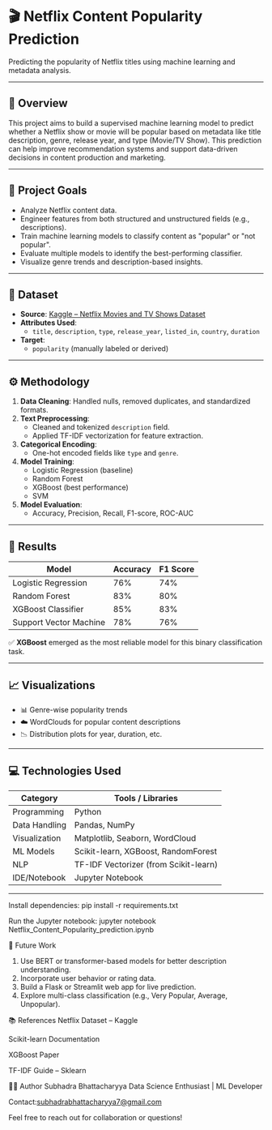 # 🎬 Netflix Content Popularity Prediction

Predicting the popularity of Netflix titles using machine learning and metadata analysis.

---

## 📌 Overview

This project aims to build a supervised machine learning model to predict whether a Netflix show or movie will be popular based on metadata like title description, genre, release year, and type (Movie/TV Show). This prediction can help improve recommendation systems and support data-driven decisions in content production and marketing.

---

## 🚀 Project Goals

- Analyze Netflix content data.
- Engineer features from both structured and unstructured fields (e.g., descriptions).
- Train machine learning models to classify content as "popular" or "not popular".
- Evaluate multiple models to identify the best-performing classifier.
- Visualize genre trends and description-based insights.

---

## 📂 Dataset

- **Source**: [Kaggle – Netflix Movies and TV Shows Dataset](https://www.kaggle.com/datasets/shivamb/netflix-shows)
- **Attributes Used**:
  - `title`, `description`, `type`, `release_year`, `listed_in`, `country`, `duration`
- **Target**:
  - `popularity` (manually labeled or derived)

---

## ⚙️ Methodology

1. **Data Cleaning**: Handled nulls, removed duplicates, and standardized formats.
2. **Text Preprocessing**:
   - Cleaned and tokenized `description` field.
   - Applied TF-IDF vectorization for feature extraction.
3. **Categorical Encoding**:
   - One-hot encoded fields like `type` and `genre`.
4. **Model Training**:
   - Logistic Regression (baseline)
   - Random Forest
   - XGBoost (best performance)
   - SVM
5. **Model Evaluation**:
   - Accuracy, Precision, Recall, F1-score, ROC-AUC

---

## 🧪 Results

| Model                 | Accuracy | F1 Score |
|-----------------------|----------|----------|
| Logistic Regression   | 76%      | 74%      |
| Random Forest         | 83%      | 80%      |
| XGBoost Classifier    | 85%      | 83%      |
| Support Vector Machine| 78%      | 76%      |

✅ **XGBoost** emerged as the most reliable model for this binary classification task.

---

## 📈 Visualizations

- 📊 Genre-wise popularity trends
- ☁️ WordClouds for popular content descriptions
- 📉 Distribution plots for year, duration, etc.

---

## 💻 Technologies Used

| Category        | Tools / Libraries                          |
|-----------------|---------------------------------------------|
| Programming     | Python                                      |
| Data Handling   | Pandas, NumPy                               |
| Visualization   | Matplotlib, Seaborn, WordCloud              |
| ML Models       | Scikit-learn, XGBoost, RandomForest         |
| NLP             | TF-IDF Vectorizer (from Scikit-learn)       |
| IDE/Notebook    | Jupyter Notebook                            |

---

Install dependencies:
pip install -r requirements.txt

Run the Jupyter notebook:
jupyter notebook Netflix_Content_Popularity_prediction.ipynb

🔮 Future Work
1. Use BERT or transformer-based models for better description understanding.
2. Incorporate user behavior or rating data.
3. Build a Flask or Streamlit web app for live prediction.
4. Explore multi-class classification (e.g., Very Popular, Average, Unpopular).

📚 References
Netflix Dataset – Kaggle

Scikit-learn Documentation

XGBoost Paper

TF-IDF Guide – Sklearn

👨‍💻 Author
Subhadra Bhattacharyya
Data Science Enthusiast | ML Developer

Contact:subhadrabhattacharyya7@gmail.com

Feel free to reach out for collaboration or questions!


